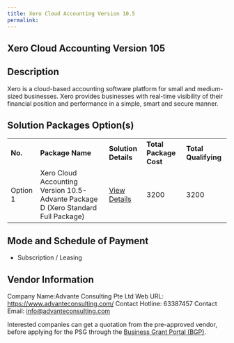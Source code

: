 ```yaml
---
title: Xero Cloud Accounting Version 10.5
permalink: 
---
```


## Xero Cloud Accounting Version 105

## Description

Xero is a cloud-based accounting software platform for small and medium-sized businesses. Xero provides businesses with real-time visibility of their financial position and performance in a simple, smart and secure manner.

## Solution Packages Option(s)

<table>
<tr>
<td><b>No.</b></td>
<td><b>Package Name</b></td>
<td><b>Solution Details</b></td>
<td><b>Total Package Cost</b></td>
<td><b>Total Qualifying</b></td>
</tr>
<tr>
<td>Option 1</td>
<td>Xero Cloud Accounting Version 10.5-Advante Package D (Xero Standard Full Package)</td>
<td><a href='https://www.gobusiness.gov.sg/images/psg/DesensitisedAdvanteAccountingAnnex3CRwef10June2021_Part_4.pdf'>View Details</a></td>
<td>3200</td>
<td>3200</td>
</tr>
</table>

## Mode and Schedule of Payment

 - Subscription / Leasing

## Vendor Information

 Company Name:Advante Consulting Pte Ltd 
Web URL: https://www.advanteconsulting.com/ 
Contact Hotline: 63387457 
Contact Email: info@advanteconsulting.com 


Interested companies can get a quotation from the pre-approved vendor, before applying for the PSG through the <a href='https://www.businessgrants.gov.sg/'>Business Grant Portal (BGP)</a>.

